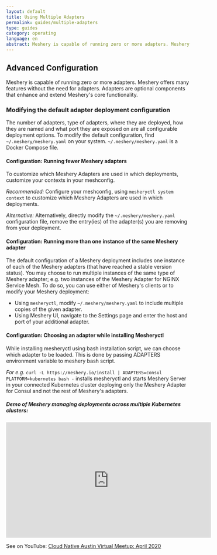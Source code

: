 ```yaml
---
layout: default
title: Using Multiple Adapters
permalink: guides/multiple-adapters
type: guides
category: operating
language: en
abstract: Meshery is capable of running zero or more adapters. Meshery offers many features without the need for adapters. Adapters are optional components that enhance and extend Meshery's core functionality.
---
```


## Advanced Configuration

Meshery is capable of running zero or more adapters. Meshery offers many features without the need for adapters. Adapters are optional components that enhance and extend Meshery's core functionality.

### Modifying the default adapter deployment configuration

The number of adapters, type of adapters, where they are deployed, how they are named and what port they are exposed on are all configurable deployment options. To modify the default configuration, find `~/.meshery/meshery.yaml` on your system. `~/.meshery/meshery.yaml` is a Docker Compose file.

#### Configuration: Running fewer Meshery adapters

To customize which Meshery Adapters are used in which deployments, customize your contexts in your meshconfig.

*Recommended:*
Configure your meshconfig, using `mesheryctl system context` to customize which Meshery Adapters are used in which deployments.

*Alternative:*
Alternatively, directly modify the `~/.meshery/meshery.yaml` configuration file, remove the entry(ies) of the adapter(s) you are removing from your deployment.

#### Configuration: Running more than one instance of the same Meshery adapter

The default configuration of a Meshery deployment includes one instance of each of the Meshery adapters (that have reached a stable version status). You may choose to run multiple instances of the same type of Meshery adapter; e.g. two instances of the Meshery Adapter for NGINX Service Mesh. To do so, you can use either of Meshery's clients or to modify your Meshery deployment:
 - Using `mesheryctl`, modify `~/.meshery/meshery.yaml` to include multiple copies of the given adapter.
 - Using Meshery UI, navigate to the Settings page and enter the host and port of your additional adapter.

#### Configuration: Choosing an adapter while installing Mesheryctl

While installing mesheryctl using bash installation script, we can choose which adapter to be loaded.
This is done by passing ADAPTERS environment variable to meshery bash script.

*For e.g.* 
`curl -L https://meshery.io/install | ADAPTERS=consul PLATFORM=kubernetes bash -` installs mesheryctl and starts Meshery Server in your connected Kubernetes cluster deploying only the Meshery Adapter for Consul and not the rest of Meshery's adapters.

<h5>Demo of Meshery managing deployments across multiple Kubernetes clusters:</h5>

<iframe class="container" width="560" height="315" src="https://www.youtube.com/embed/yWPu3vq4vEs?start=5041" frameborder="0" allow="accelerometer; autoplay; encrypted-media; gyroscope; picture-in-picture" allowfullscreen></iframe>

See on YouTube: [Cloud Native Austin Virtual Meetup: April 2020](https://youtu.be/yWPu3vq4vEs?t=5041&list=PL3A-A6hPO2IOpTbdH89qR-4AE0ON13Zie)

